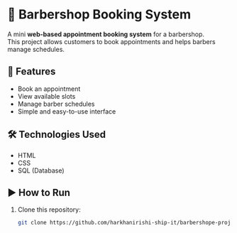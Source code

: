 # 💈 Barbershop Booking System

A mini **web-based appointment booking system** for a barbershop.  
This project allows customers to book appointments and helps barbers manage schedules.

## 🚀 Features
- Book an appointment
- View available slots
- Manage barber schedules
- Simple and easy-to-use interface

## 🛠️ Technologies Used
- HTML  
- CSS  
- SQL (Database)  

## ▶️ How to Run
1. Clone this repository:
   ```bash
   git clone https://github.com/harkhanirishi-ship-it/barbershope-project.git
